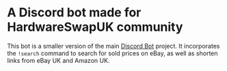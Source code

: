 # A Discord bot made for HardwareSwapUK community

This bot is a smaller version of the main [Discord Bot](https://github.com/sachinlim/discord-bot) project. It incorporates the `!search` command to search for sold prices on eBay, as well as shorten links from eBay UK and Amazon UK.
